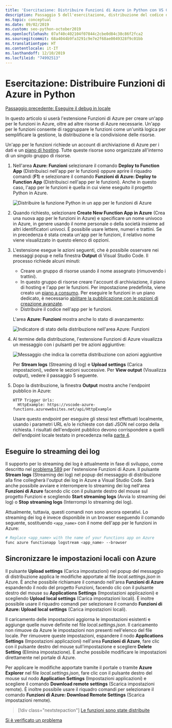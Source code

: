 ```yaml
---
title: 'Esercitazione: Distribuire Funzioni di Azure in Python con VS Code'
description: Passaggio 5 dell'esercitazione, distribuzione del codice di funzioni Python in Azure e informazioni sullo streaming di log e sulla sincronizzazione delle impostazioni tra un progetto locale e Azure.
ms.topic: conceptual
ms.date: 09/02/2019
ms.custom: seo-python-october2019
ms.openlocfilehash: 07af40c402104f07844c2cbe0d84c38c86f2fca2
ms.sourcegitcommit: 68a4044b9fa3291c9e7e2f68ae0049328f9c01bb
ms.translationtype: HT
ms.contentlocale: it-IT
ms.lasthandoff: 12/10/2019
ms.locfileid: "74992513"
---
```

# <a name="tutorial-deploy-azure-functions-in-python"></a>Esercitazione: Distribuire Funzioni di Azure in Python

[Passaggio precedente: Eseguire il debug in locale](tutorial-vs-code-serverless-python-04.md)

In questo articolo si userà l'estensione Funzioni di Azure per creare un'app per le funzioni in Azure, oltre ad altre risorse di Azure necessarie. Un'app per le funzioni consente di raggruppare le funzioni come un'unità logica per semplificare la gestione, la distribuzione e la condivisione delle risorse.

Un'app per le funzioni richiede un account di archiviazione di Azure per i dati e un [piano di hosting](/azure/azure-functions/functions-scale#hosting-plan-support). Tutte queste risorse sono organizzate all'interno di un singolo gruppo di risorse.

1. Nell'area **Azure: Funzioni** selezionare il comando **Deploy to Function App** (Distribuisci nell'app per le funzioni) oppure aprire il riquadro comandi (**F1**) e selezionare il comando **Funzioni di Azure: Deploy to Function App** (Distribuisci nell'app per le funzioni). Anche in questo caso, l'app per le funzioni è quella in cui viene eseguito il progetto Python in Azure.

    ![Distribuire la funzione Python in un app per le funzioni di Azure](media/tutorial-vs-code-serverless-python/deploy-a-python-fuction-to-azure-function-app.png)

1. Quando richiesto, selezionare **Create New Function App in Azure** (Crea una nuova app per le funzioni in Azure) e specificare un nome univoco in Azure, in genere usando il nome personale o della società insieme ad altri identificatori univoci. È possibile usare lettere, numeri e trattini. Se in precedenza è stata creata un'app per le funzioni, il relativo nome viene visualizzato in questo elenco di opzioni.

1. L'estensione esegue le azioni seguenti, che è possibile osservare nei messaggi popup e nella finestra **Output** di Visual Studio Code. Il processo richiede alcuni minuti:

    - Creare un gruppo di risorse usando il nome assegnato (rimuovendo i trattini).
    - In questo gruppo di risorse creare l'account di archiviazione, il piano di hosting e l'app per le funzioni. Per impostazione predefinita, viene creato un [piano a consumo](/azure/azure-functions/functions-scale#consumption-plan). Per eseguire le funzioni in un piano dedicato, è necessario [abilitare la pubblicazione con le opzioni di creazione avanzate](/azure/azure-functions/functions-develop-vs-code).
    - Distribuire il codice nell'app per le funzioni.

    L'area **Azure: Funzioni** mostra anche lo stato di avanzamento:

    ![Indicatore di stato della distribuzione nell'area Azure: Funzioni](media/tutorial-vs-code-serverless-python/deployment-progress-indicator-in-azure-function-explorer.png)

1. Al termine della distribuzione, l'estensione Funzioni di Azure visualizza un messaggio con i pulsanti per tre azioni aggiuntive:

    ![Messaggio che indica la corretta distribuzione con azioni aggiuntive](media/tutorial-vs-code-serverless-python/azure-functions-deployment-success-with-additional-actions.png)

    Per **Stream logs** (Streaming di log) e **Upload settings** (Carica impostazioni), vedere le sezioni successive. Per **View output** (Visualizza output), vedere il passaggio 5 seguente.

1. Dopo la distribuzione, la finestra **Output** mostra anche l'endpoint pubblico in Azure:

    ```output
    HTTP Trigger Urls:
      HttpExample: https://vscode-azure-functions.azurewebsites.net/api/HttpExample
    ```

    Usare questo endpoint per eseguire gli stessi test effettuati localmente, usando i parametri URL e/o le richieste con dati JSON nel corpo della richiesta. I risultati dell'endpoint pubblico devono corrispondere a quelli dell'endpoint locale testato in precedenza nella [parte 4](tutorial-vs-code-serverless-python-04.md).

## <a name="stream-logs"></a>Eseguire lo streaming dei log

Il supporto per lo streaming dei log è attualmente in fase di sviluppo, come descritto nel [problema 589](https://github.com/microsoft/vscode-azurefunctions/issues/589) per l'estensione Funzioni di Azure. Il pulsante **Stream logs** (Streaming dei log) nel popup del messaggio di distribuzione alla fine collegherà l'output dei log in Azure a Visual Studio Code. Sarà anche possibile avviare e interrompere lo streaming dei log nell'area **Funzioni di Azure** facendo clic con il pulsante destro del mouse sul progetto Funzioni e scegliendo **Start streaming logs** (Avvia lo streaming dei log) o **Stop streaming logs** (Interrompi lo streaming dei log).

Attualmente, tuttavia, questi comandi non sono ancora operativi. Lo streaming dei log è invece disponibile in un browser eseguendo il comando seguente, sostituendo `<app_name>` con il nome dell'app per le funzioni in Azure:

```bash
# Replace <app_name> with the name of your Functions app on Azure
func azure functionapp logstream <app_name> --browser
```

## <a name="sync-local-settings-to-azure"></a>Sincronizzare le impostazioni locali con Azure

Il pulsante **Upload settings** (Carica impostazioni) nel popup del messaggio di distribuzione applica le modifiche apportate al file *local.settings.json* in Azure. È anche possibile richiamare il comando nell'area **Funzioni di Azure** espandendo il nodo del progetto Funzioni, facendo clic con il pulsante destro del mouse su **Applications Settings** (Impostazioni applicazioni) e scegliendo **Upload local settings** (Carica impostazioni locali). È inoltre possibile usare il riquadro comandi per selezionare il comando **Funzioni di Azure: Upload local settings** (Carica impostazioni locali).

Il caricamento delle impostazioni aggiorna le impostazioni esistenti e aggiunge quelle nuove definite nel file *local.settings.json*. Il caricamento non rimuove da Azure le impostazioni non presenti nell'elenco del file locale. Per rimuovere queste impostazioni, espandere il nodo **Applications Settings** (Impostazioni applicazioni) nell'area **Funzioni di Azure**, fare clic con il pulsante destro del mouse sull'impostazione e scegliere **Delete Setting** (Elimina impostazione). È anche possibile modificare le impostazioni direttamente nel portale di Azure.

Per applicare le modifiche apportate tramite il portale o tramite **Azure Explorer** nel file *local.settings.json*, fare clic con il pulsante destro del mouse sul nodo **Application Settings** (Impostazioni applicazioni) e scegliere il comando **Download remote settings** (Scarica impostazioni remote). È inoltre possibile usare il riquadro comandi per selezionare il comando **Funzioni di Azure: Download Remote Settings** (Scarica impostazioni remote).

> [!div class="nextstepaction"]
> [Le funzioni sono state distribuite](tutorial-vs-code-serverless-python-06.md)

[Si è verificato un problema](https://www.research.net/r/PWZWZ52?tutorial=vscode-functions-python&step=05-deploy)
